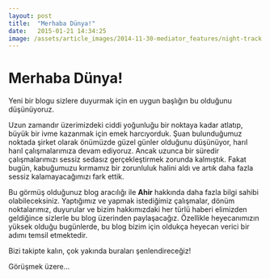 ```yaml
---
layout: post
title:  "Merhaba Dünya!"
date:   2015-01-21 14:34:25
image: /assets/article_images/2014-11-30-mediator_features/night-track.JPG
---
```


# Merhaba Dünya!

Yeni bir blogu sizlere duyurmak için en uygun başlığın bu olduğunu düşünüyoruz. 

Uzun zamandır üzerimizdeki ciddi yoğunluğu bir noktaya kadar atlatıp, büyük bir ivme kazanmak için emek harcıyorduk. Şuan bulunduğumuz noktada şirket olarak önümüzde güzel günler olduğunu düşünüyor, harıl harıl çalışmalarımıza devam ediyoruz. Ancak uzunca bir süredir çalışmalarımızı sessiz sedasız gerçekleştirmek zorunda kalmıştık. Fakat bugün, kabuğumuzu kırmamız bir zorunluluk halini aldı ve artık daha fazla sessiz kalamayacağımızı fark ettik.

Bu görmüş olduğunuz blog aracılığı ile **Ahir** hakkında daha fazla bilgi sahibi olabileceksiniz. Yaptığımız ve yapmak istediğimiz çalışmalar, dönüm noktalarımız, duyurular ve bizim hakkımızdaki her türlü haberi elimizden geldiğince sizlerle bu blog üzerinden paylaşacağız. Özellikle heyecanımızın yüksek olduğu bugünlerde, bu blog bizim için oldukça heyecan verici bir adımı temsil etmektedir.

Bizi takipte kalın, çok yakında buraları şenlendireceğiz!

Görüşmek üzere...


